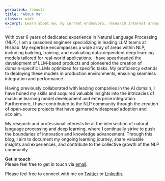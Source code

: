 ```yaml
---
permalink: /about/
title: "About Me"
classes: wide
excerpt: Learn about me, my current endeavors, research interest areas, and the motive behind this personal blog.
---
```


With over 6 years of dedicated experience in Natural Language Processing (NLP), I am a seasoned engineer specializing in leading LLM teams at Hishab. My expertise encompasses a wide array of areas within NLP, including building, training, and evaluating data-dependent deep learning models tailored for real-world applications. I have spearheaded the development of LLM-based products and pioneered the creation of domain-specific LLMs optimized for specific tasks. My proficiency extends to deploying these models in production environments, ensuring seamless integration and performance.

Having previously collaborated with leading companies in the AI domain, I have honed my skills and acquired valuable insights into the intricacies of machine learning model development and enterprise integration. Furthermore, I have contributed to the NLP community through the creation of open-source projects that have garnered widespread adoption and acclaim.

My research and professional interests lie at the intersection of natural language processing and deep learning, where I continually strive to push the boundaries of innovation and knowledge advancement. Through this blog, I aim to document my ongoing learning journey, share valuable insights and experiences, and contribute to the collective growth of the NLP community.

**Get in touch**  
Please feel free to get in touch via [email](mailto:brursagor@gmail.com). 

Please feel free to connect with me on [Twitter](https://twitter.com/sagor_sarker) or [LinkedIn](https://www.linkedin.com/in/sagor-sarker).